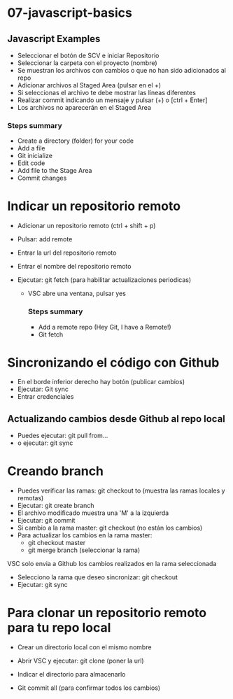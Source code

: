 # 07-javascript-basics

## Javascript Examples

- Seleccionar el botón de SCV e iniciar Repositorio
- Seleccionar la carpeta con el proyecto (nombre)
- Se muestran los archivos con cambios o que no han sido adicionados al repo
- Adicionar archivos al Staged Area (pulsar en el +)
- Si seleccionas el archivo te debe mostrar las líneas diferentes
- Realizar commit indicando un mensaje y pulsar (+) o [ctrl + Enter]
- Los archivos no aparecerán en el Staged Area

### Steps summary

- Create a directory (folder) for your code
- Add a file
- Git inicialize
- Edit code
- Add file to the Stage Area
- Commit changes

# Indicar un repositorio remoto

- Adicionar un repositorio remoto (ctrl + shift + p)
- Pulsar: add remote
- Entrar la url del repositorio remoto
- Entrar el nombre del repositorio remoto
- Ejecutar: git fetch (para habilitar actualizaciones periodicas)

  - VSC abre una ventana, pulsar yes

    ### Steps summary

    - Add a remote repo (Hey Git, I have a Remote!)
    - Git fetch

# Sincronizando el código con Github

- En el borde inferior derecho hay botón (publicar cambios)
- Ejecutar: Git sync
- Entrar credenciales

## Actualizando cambios desde Github al repo local

- Puedes ejecutar: git pull from...
- o ejecutar: git sync

# Creando branch

- Puedes verificar las ramas: git checkout to (muestra las ramas locales y remotas)
- Ejecutar: git create branch
- El archivo modificado muestra una 'M' a la izquierda
- Ejecutar: git commit
- Si cambio a la rama master: git checkout (no están los cambios)
- Para actualizar los cambios en la rama master:
  - git checkout master
  - git merge branch (seleccionar la rama)

VSC solo envia a Github los cambios realizados en la rama seleccionada

- Selecciono la rama que deseo sincronizar: git checkout
- Ejecutar: git sync

# Para clonar un repositorio remoto para tu repo local

- Crear un directorio local con el mismo nombre
- Abrir VSC y ejecutar: git clone (poner la url)
- Indicar el directorio para almacenarlo

- Git commit all (para confirmar todos los cambios)
